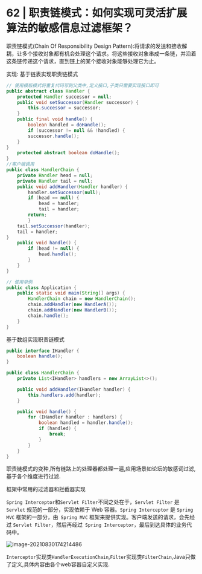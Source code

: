 # 62 | 职责链模式：如何实现可灵活扩展算法的敏感信息过滤框架？
职责链模式(Chain Of Responsibility Design Pattern):将请求的发送和接收解耦，让多个接收对象都有机会处理这个请求。将这些接收对象串成一条链，并沿着这条链传递这个请求，直到链上的某个接收对象能够处理它为止。

实现: 基于链表实现职责链模式

```java
// 使用模版模式将重复代码写到父类中,定义接口,子类只需要实现接口即可
public abstract class Handler {
	protected Handler successor = null;
	public void setSuccessor(Handler successor) {
		this.successor = successor;
	}
	public final void handle() {
		boolean handled = doHandle();
		if (successor != null && !handled) {
		successor.handle();
	}
}
	protected abstract boolean doHandle();
}
//客户端调用
public class HandlerChain {
	private Handler head = null;
	private Handler tail = null;
	public void addHandler(Handler handler) {
		handler.setSuccessor(null);
		if (head == null) {
			head = handler;
			tail = handler;
		return;
		}
	tail.setSuccessor(handler);
	tail = handler;
}
	public void handle() {
		if (head != null) {
			head.handle();
		}
	}
}

// 使用举例
public class Application {
	public static void main(String[] args) {
		HandlerChain chain = new HandlerChain();
		chain.addHandler(new HandlerA());
		chain.addHandler(new HandlerB());
		chain.handle();
	}
}
```

基于数组实现职责链模式

```Java
public interface IHandler {
	boolean handle();
}

public class HandlerChain {
	private List<IHandler> handlers = new ArrayList<>();

    public void addHandler(IHandler handler) {
        this.handlers.add(handler);
    }

    public void handle() {
        for (IHandler handler : handlers) {
            boolean handled = handler.handle();
            if (handled) {
                break;
            }
        }
    }
}
```

职责链模式的变种,所有链路上的处理器都处理一遍,应用场景如论坛的敏感词过滤,基于各个维度进行过滤.





框架中常用的过滤器和拦截器实现

`Spring Interceptor`和`Servlet Filter`不同之处在于，`Servlet Filter` 是 `Servlet` 规范的一部分，实现依赖于 Web 容器。`Spring Interceptor` 是 `Spring MVC` 框架的一部分，由` Spring MVC` 框架来提供实现。客户端发送的请求，会先经过 `Servlet Filter`，然后再经过` Spring Interceptor`，最后到达具体的业务代码中。

![image-20210830174214486](C:\Users\Administrator\AppData\Roaming\Typora\typora-user-images\image-20210830174214486.png)



`Interceptor`实现类`HandlerExecutionChain`,`Filter`实现类`FilterChain`,Java只做了定义,具体内容由各个web容器自定义实现.



